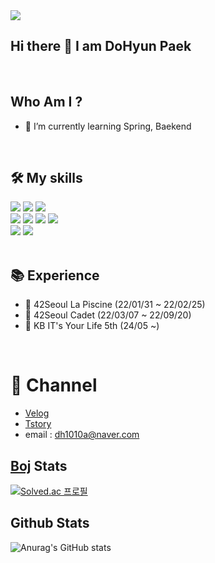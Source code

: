 <img src="https://capsule-render.vercel.app/api?type=waving&color=2BB24C&height=200&section=header&text=dh1010a's%20Github&fontSize=30&fontColor=454440&fontAlignY=40" />
</div>

## Hi there 👋 I am DoHyun Paek
<br>

## Who Am I ?

- 🌱 I’m currently learning Spring, Baekend
<br>

## 🛠️ My skills
<div>
	<img src="https://img.shields.io/badge/Java-FC4C02?style=flat&logo=coffeescript&logoColor=white" />
	<img src="https://img.shields.io/badge/Python-3776AB?style=flat&logo=Python&logoColor=white" />
	<img src="https://img.shields.io/badge/C-A8B9CC?style=flat&logo=C&logoColor=white" />
	<br>
	<img src="https://img.shields.io/badge/Spring-6DB33F?style=flat&logo=Spring&logoColor=white" />
	<img src="https://img.shields.io/badge/SpringBoot-6DB33F?style=flat&logo=SpringBoot&logoColor=white" />
	<img src="https://img.shields.io/badge/SpringSecurity-6DB33F?style=flat&logo=SpringSecurity&logoColor=white" />
	<img src="https://img.shields.io/badge/MySQL-4479A1?style=flat&logo=MySQL&logoColor=white" />
	<br>
  	<img src="https://img.shields.io/badge/Docker-2496ED?style=flat-square&logo=Docker&logoColor=white" />
	<img src="https://img.shields.io/badge/Arduino-00979D?style=flat-square&logo=Arduino&logoColor=white" />
</div>
<br>

## 📚 Experience
- 🏢 42Seoul La Piscine (22/01/31 ~ 22/02/25)
- 🏪 42Seoul Cadet (22/03/07 ~ 22/09/20)
- 🏫 KB IT's Your Life 5th (24/05 ~)
<br>

# 💫 Channel
- [Velog](https://velog.io/@dh1010a/posts)
- [Tstory](https://100cblog.tistory.com/)
- email : dh1010a@naver.com



## [Boj](https://www.acmicpc.net/) Stats
[![Solved.ac
프로필](http://mazassumnida.wtf/api/v2/generate_badge?boj=dh1010a)](https://solved.ac/dh1010a)
<br>

## Github Stats
![Anurag's GitHub stats](https://github-readme-stats.vercel.app/api?username=dh1010a&show_icons=true&theme=radical)

<!--
**dh1010a/dh1010a** is a ✨ _special_ ✨ repository because its `README.md` (this file) appears on your GitHub profile.

Here are some ideas to get you started:

- 🔭 I’m currently working on ...
- 🌱 I’m currently learning ...
- 👯 I’m looking to collaborate on ...
- 🤔 I’m looking for help with ...
- 💬 Ask me about ...
- 📫 How to reach me: ...
- 😄 Pronouns: ...
- ⚡ Fun fact: ...
-->
